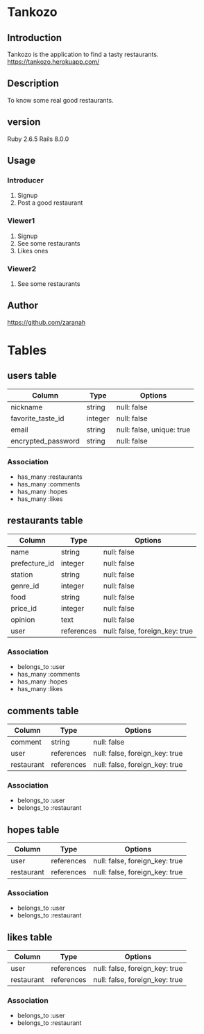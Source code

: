 # Tankozo

## Introduction
Tankozo is the application to find a tasty restaurants.
https://tankozo.herokuapp.com/

## Description
To know some real good restaurants.

## version
Ruby 2.6.5
Rails 8.0.0

## Usage
### Introducer
1. Signup
2. Post a good restaurant
### Viewer1
1. Signup
2. See some restaurants
3. Likes ones
### Viewer2
1. See some restaurants

## Author
https://github.com/zaranah

# Tables

## users table

| Column             | Type    | Options                   |
| ------------------ | ------- | ------------------------- |
| nickname           | string  | null: false               |
| favorite_taste_id  | integer | null: false               |
| email              | string  | null: false, unique: true |
| encrypted_password | string  | null: false               |


### Association

- has_many :restaurants
- has_many :comments
- has_many :hopes
- has_many :likes

## restaurants table

| Column                 | Type       | Options                        |
| ---------------------- | ---------- | ------------------------------ |
| name                   | string     | null: false                    |
| prefecture_id          | integer    | null: false                    |
| station                | string     | null: false                    |
| genre_id               | integer    | null: false                    |
| food                   | string     | null: false                    |
| price_id               | integer    | null: false                    |
| opinion                | text       | null: false                    |
| user                   | references | null: false, foreign_key: true |

### Association

- belongs_to :user
- has_many :comments
- has_many :hopes
- has_many :likes

## comments table

| Column     | Type       | Options                        |
| ---------- | ---------- | ------------------------------ |
| comment    | string     | null: false                    |
| user       | references | null: false, foreign_key: true |
| restaurant | references | null: false, foreign_key: true |

### Association

- belongs_to :user
- belongs_to :restaurant

## hopes table

| Column     | Type       | Options                        |
| ---------- | ---------- | ------------------------------ |
| user       | references | null: false, foreign_key: true |
| restaurant | references | null: false, foreign_key: true |

### Association

- belongs_to :user
- belongs_to :restaurant

## likes table

| Column     | Type       | Options                        |
| ---------- | ---------- | ------------------------------ |
| user       | references | null: false, foreign_key: true |
| restaurant | references | null: false, foreign_key: true |

### Association

- belongs_to :user
- belongs_to :restaurant
